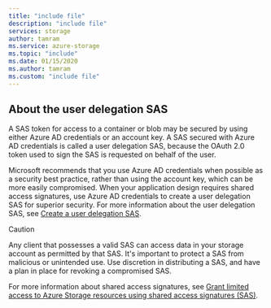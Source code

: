 ```yaml
---
title: "include file"
description: "include file"
services: storage
author: tamram
ms.service: azure-storage
ms.topic: "include"
ms.date: 01/15/2020
ms.author: tamram
ms.custom: "include file"
---
```


## About the user delegation SAS

A SAS token for access to a container or blob may be secured by using either Azure AD credentials or an account key. A SAS secured with Azure AD credentials is called a user delegation SAS, because the OAuth 2.0 token used to sign the SAS is requested on behalf of the user.

Microsoft recommends that you use Azure AD credentials when possible as a security best practice, rather than using the account key, which can be more easily compromised. When your application design requires shared access signatures, use Azure AD credentials to create a user delegation SAS for superior security. For more information about the user delegation SAS, see [Create a user delegation SAS](/rest/api/storageservices/create-user-delegation-sas).

> [!CAUTION]
> Any client that possesses a valid SAS can access data in your storage account as permitted by that SAS. It's important to protect a SAS from malicious or unintended use. Use discretion in distributing a SAS, and have a plan in place for revoking a compromised SAS.

For more information about shared access signatures, see [Grant limited access to Azure Storage resources using shared access signatures (SAS)](../articles/storage/common/storage-sas-overview.md).
